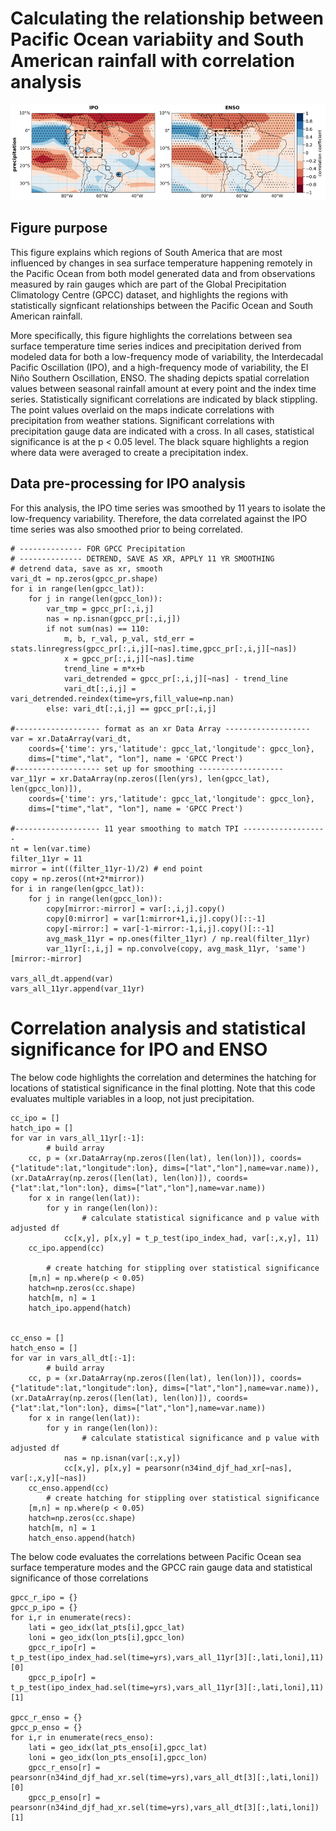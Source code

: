 # Calculating the relationship between Pacific Ocean variabiity and South American rainfall with correlation analysis

![Correlations between Pacific modes and precipitation](/assets/pacific_precip_corr.png)

## Figure purpose
This figure explains which regions of South America that are most influenced by changes in sea surface temperature happening remotely in the Pacific Ocean from both model generated data and from observations measured by rain gauges which are part of the Global Precipitation Climatology Centre (GPCC) dataset, and highlights the regions with statistically signficant relationships between the Pacific Ocean and South American rainfall. 

More specifically, this figure highlights the correlations between sea surface temperature time series indices and precipitation derived from modeled data for both a low-frequency mode of variability, the Interdecadal Pacific Oscillation (IPO), and a high-frequency mode of variability, the El Niño Southern Oscillation, ENSO. The shading depicts spatial correlation values between seasonal rainfall amount at every point and the index time series. Statistically significant correlations are indicated by black stippling. The point values overlaid on the maps indicate correlations with precipitation from weather stations. Significant correlations with precipitation gauge data are indicated with a cross. In all cases, statistical significance is at the p < 0.05 level. The black square highlights a region where data were averaged to create a precipitation index.

## Data pre-processing for IPO analysis
For this analysis, the IPO time series was smoothed by 11 years to isolate the low-frequency variability. Therefore, the data correlated against the IPO time series was also smoothed prior to being correlated. 
```
# -------------- FOR GPCC Precipitation
# -------------- DETREND, SAVE AS XR, APPLY 11 YR SMOOTHING
# detrend data, save as xr, smooth
vari_dt = np.zeros(gpcc_pr.shape)
for i in range(len(gpcc_lat)):
    for j in range(len(gpcc_lon)):
        var_tmp = gpcc_pr[:,i,j]
        nas = np.isnan(gpcc_pr[:,i,j])
        if not sum(nas) == 110:
            m, b, r_val, p_val, std_err = stats.linregress(gpcc_pr[:,i,j][~nas].time,gpcc_pr[:,i,j][~nas])
            x = gpcc_pr[:,i,j][~nas].time
            trend_line = m*x+b
            vari_detrended = gpcc_pr[:,i,j][~nas] - trend_line
            vari_dt[:,i,j] = vari_detrended.reindex(time=yrs,fill_value=np.nan)
        else: vari_dt[:,i,j] == gpcc_pr[:,i,j]
        
#------------------- format as an xr Data Array -------------------
var = xr.DataArray(vari_dt, 
    coords={'time': yrs,'latitude': gpcc_lat,'longitude': gpcc_lon}, 
    dims=["time","lat", "lon"], name = 'GPCC Prect')     
#------------------- set up for smoothing -------------------
var_11yr = xr.DataArray(np.zeros([len(yrs), len(gpcc_lat), len(gpcc_lon)]), 
    coords={'time': yrs,'latitude': gpcc_lat,'longitude': gpcc_lon}, 
    dims=["time","lat", "lon"], name = 'GPCC Prect')   
        
#------------------- 11 year smoothing to match TPI -------------------
nt = len(var.time)
filter_11yr = 11
mirror = int((filter_11yr-1)/2) # end point
copy = np.zeros((nt+2*mirror))
for i in range(len(gpcc_lat)):
    for j in range(len(gpcc_lon)):
        copy[mirror:-mirror] = var[:,i,j].copy()
        copy[0:mirror] = var[1:mirror+1,i,j].copy()[::-1]
        copy[-mirror:] = var[-1-mirror:-1,i,j].copy()[::-1]
        avg_mask_11yr = np.ones(filter_11yr) / np.real(filter_11yr)
        var_11yr[:,i,j] = np.convolve(copy, avg_mask_11yr, 'same')[mirror:-mirror]
        
vars_all_dt.append(var)
vars_all_11yr.append(var_11yr)
```

# Correlation analysis and statistical significance for IPO and ENSO
The below code highlights the correlation and determines the hatching for locations of statistical significance in the final plotting. Note that this code evaluates multiple variables in a loop, not just precipitation. 
```
cc_ipo = []
hatch_ipo = []
for var in vars_all_11yr[:-1]:
        # build array
    cc, p = (xr.DataArray(np.zeros([len(lat), len(lon)]), coords={"latitude":lat,"longitude":lon}, dims=["lat","lon"],name=var.name)), (xr.DataArray(np.zeros([len(lat), len(lon)]), coords={"lat":lat,"lon":lon}, dims=["lat","lon"],name=var.name)) 
    for x in range(len(lat)):
        for y in range(len(lon)):
                # calculate statistical significance and p value with adjusted df
            cc[x,y], p[x,y] = t_p_test(ipo_index_had, var[:,x,y], 11)
    cc_ipo.append(cc)
    
        # create hatching for stippling over statistical significance
    [m,n] = np.where(p < 0.05)
    hatch=np.zeros(cc.shape)
    hatch[m, n] = 1
    hatch_ipo.append(hatch)


cc_enso = []
hatch_enso = []
for var in vars_all_dt[:-1]:
        # build array
    cc, p = (xr.DataArray(np.zeros([len(lat), len(lon)]), coords={"latitude":lat,"longitude":lon}, dims=["lat","lon"],name=var.name)), (xr.DataArray(np.zeros([len(lat), len(lon)]), coords={"lat":lat,"lon":lon}, dims=["lat","lon"],name=var.name)) 
    for x in range(len(lat)):
        for y in range(len(lon)):
                # calculate statistical significance and p value with adjusted df
            nas = np.isnan(var[:,x,y])
            cc[x,y], p[x,y] = pearsonr(n34ind_djf_had_xr[~nas], var[:,x,y][~nas])
    cc_enso.append(cc)
        # create hatching for stippling over statistical significance
    [m,n] = np.where(p < 0.05)
    hatch=np.zeros(cc.shape)
    hatch[m, n] = 1
    hatch_enso.append(hatch)
``` 

The below code evaluates the correlations between Pacific Ocean sea surface temperature modes and the GPCC rain gauge data and statistical significance of those correlations
```
gpcc_r_ipo = {}
gpcc_p_ipo = {}
for i,r in enumerate(recs):
    lati = geo_idx(lat_pts[i],gpcc_lat)
    loni = geo_idx(lon_pts[i],gpcc_lon)
    gpcc_r_ipo[r] = t_p_test(ipo_index_had.sel(time=yrs),vars_all_11yr[3][:,lati,loni],11)[0]
    gpcc_p_ipo[r] = t_p_test(ipo_index_had.sel(time=yrs),vars_all_11yr[3][:,lati,loni],11)[1]
    
gpcc_r_enso = {}
gpcc_p_enso = {}
for i,r in enumerate(recs_enso):
    lati = geo_idx(lat_pts_enso[i],gpcc_lat)
    loni = geo_idx(lon_pts_enso[i],gpcc_lon)
    gpcc_r_enso[r] = pearsonr(n34ind_djf_had_xr.sel(time=yrs),vars_all_dt[3][:,lati,loni])[0]
    gpcc_p_enso[r] = pearsonr(n34ind_djf_had_xr.sel(time=yrs),vars_all_dt[3][:,lati,loni])[1]
```
